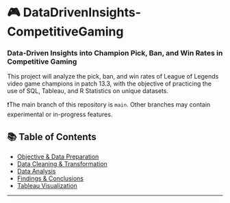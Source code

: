 # 🎮 DataDrivenInsights-CompetitiveGaming
### Data-Driven Insights into Champion Pick, Ban, and Win Rates in Competitive Gaming

This project will analyze the pick, ban, and win rates of League of Legends video game champions in patch 13.3, with the objective of practicing the use of SQL, Tableau, and R Statistics on unique datasets. 

❗The main branch of this repository is `main`. Other branches may contain experimental or in-progress features.

## 📚 Table of Contents
- [Objective & Data Preparation](https://github.com/andrin187/DataDrivenInsights-CompetitiveGaming/blob/505682eed3a3d1549afa3e1a3431dadb1ab058f1/Objective%20%26%20Data%20Preparation.md)
- [Data Cleaning & Transformation](https://github.com/andrin187/DataDrivenInsights-CompetitiveGaming/blob/505682eed3a3d1549afa3e1a3431dadb1ab058f1/Data%20Cleaning%20%26%20Transformation%20.md)
- [Data Analysis](https://github.com/andrin187/DataDrivenInsights-CompetitiveGaming/blob/505682eed3a3d1549afa3e1a3431dadb1ab058f1/Data%20Analysis%20.md)
- [Findings & Conclusions](https://github.com/andrin187/DataDrivenInsights-CompetitiveGaming/blob/505682eed3a3d1549afa3e1a3431dadb1ab058f1/Findings%20%26%20Conclusions%20.md)
- [Tableau Visualization](https://github.com/andrin187/DataDrivenInsights-CompetitiveGaming/blob/505682eed3a3d1549afa3e1a3431dadb1ab058f1/Tableau%20Visualization%20.md)
***

